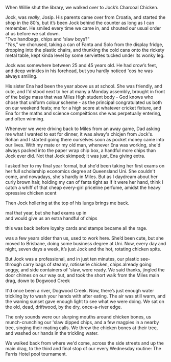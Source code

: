 When Willie shut the library, we walked over to Jock’s Charcoal Chicken.

 Jock, was *really*, Josip. His parents came over from Croatia, and started the shop in the 80's, but it’s been Jock behind the counter as long as I can remember. He smiled every time we came in, and shouted our usual order at us before we sat down.  
"Two handbags, chips and 'slaw boys?"  
“*Yes*,” we chorused, taking a can of Fanta and Solo from the display fridge, dropping into the plastic chairs, and thunking the cold cans onto the rickety metal table, kept kinda level by some serviettes tucked under its wonky leg.  

Jock was somewhere between 25 and 45 years old. He had crow’s feet, and deep wrinkles in his forehead, but you hardly noticed 'cos he was always smiling.

His sister Ena had been the year above us at school. She was friendly, and cute, and I'd stood next to her at many a Monday assembly, brought in front of the beige mass that was Miles High student body - God knows who chose that uniform colour scheme - as the principal congratulated us both on our weekend feats; me for a high score at whatever cricket fixture, and Ena for the maths and science compeittions she was perpetually entering, and often winning.  

Whenever we were driving back to Miles from an away game, Dad asking me what I wanted to eat for dinner, it was alway's chicjen from Jock's. Rohan and I started going there ourselves soon as pocket money came into our lives. With my mate or my old man, whenever Ena was working, she'd always packed into the paper wrap chip box, a handful more chips than Jock ever did. Not that Jock skimped; it was just, Ena giving extra.  

I asked her to my final year formal, but she'd been taking her first exams on her full scholarship economics degree at Queensland Uni. She couldn't come, and nowadays, she's hardly in Miles. But as I daydream about her curly brown hair, holding my can of fanta tight as if it were her hand, think I catch a whiff of that cheap every-girl priceline perfume, amidst the heavy opressive chicken scent  

Then Jock hollering at the top of his lungs brings me back.  

mal that year, but she had exams up in  
and would give us an extra handful of chips  

this was back before loyalty cards and stamps became all the rage.  

was a few years older than us,  used to work here. She’d been cute, but she moved to Brisbane, doing some business degree at Uni. Now, every day and night, seven days a week, it’s just Jock and the hot, rotating chicken spits.  

But Jock was a professional, and in just ten minutes, our plastic see-through carry bags of steamy, rotisserie chicken, chips already going soggy, and side containers of 'slaw, were ready. We said thanks, jingled the door chimes on our way out, and took the short walk from the Miles main drag, down to Dogwood Creek  

It'd once been a river, Dogwood Creek. Now, there’s just enough water trickling by to wash your hands with after eating. The air was still warm, and the waning sunset gave enough light to see what we were doing. We sat on the old, dead, driftwood, by the dry, once-a-river edge.  

The only sounds were our slurping mouths around chicken bones, us munch-crunching our 'slaw dipped chips, and a few magpies  in a nearby tree, singing their mating calls. We threw the chicken bones at their tree, and washed our hands in the trickling water.  

We walked back from where we'd come, across the side streets and up the main drag, to the third and final stop of our every Wednesday routine: The Farris Hotel pool tournament.  
